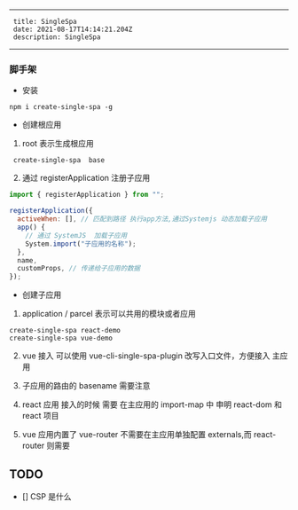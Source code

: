 #

---

     title: SingleSpa
     date: 2021-08-17T14:14:21.204Z
     description: SingleSpa

---

### 脚手架

- 安装

```shell
npm i create-single-spa -g
```

- 创建根应用

1. root 表示生成根应用

```shell
 create-single-spa  base
```

2. 通过 registerApplication 注册子应用

```js
import { registerApplication } from "";

registerApplication({
  activeWhen: [], // 匹配到路径 执行app方法,通过Systemjs 动态加载子应用
  app() {
    // 通过 SystemJS  加载子应用
    System.import("子应用的名称");
  },
  name,
  customProps, // 传递给子应用的数据
});
```

- 创建子应用

1. application / parcel 表示可以共用的模块或者应用

```shell
create-single-spa react-demo
create-single-spa vue-demo
```

2. vue 接入 可以使用 vue-cli-single-spa-plugin 改写入口文件，方便接入 主应用

3. 子应用的路由的 basename 需要注意

4. react 应用 接入的时候 需要 在主应用的 import-map 中 申明 react-dom 和 react 项目

5. vue 应用内置了 vue-router 不需要在主应用单独配置 externals,而 react-router 则需要

## TODO

- [] CSP 是什么
